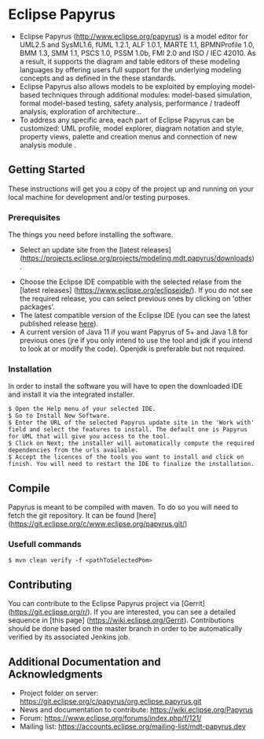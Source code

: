 <!--
 * Copyright (c) 2021 CEA LIST, and others.
 *
 * All rights reserved. This program and the accompanying materials
 * are made available under the terms of the Eclipse Public License 2.0
 * which accompanies this distribution, and is available at
 * http://www.eclipse.org/legal/epl-2.0/
 *
 * SPDX-FileType: DOCUMENTATION
 * SPDX-FileCopyrightText: 2020 Eclipse Foundation
 * SPDX-License-Identifier: EPL-2.0
 *
 -->


# Eclipse Papyrus

* Eclipse Papyrus (http://www.eclipse.org/papyrus) is a model editor for UML2.5 and SysML1.6, fUML 1.2.1, ALF 1.0.1, MARTE 1.1, BPMNProfile 1.0, BMM 1.3, SMM 1.1, PSCS 1.0, PSSM 1.0b, FMI 2.0 and ISO / IEC 42010. As a result, it supports the diagram and table editors of these modeling languages by offering users full support for the underlying modeling concepts and as defined in the these standards. 
* Eclipse Papyrus also allows models to be exploited by employing model-based techniques through additional modules: model-based simulation, formal model-based testing, safety analysis, performance / tradeoff analysis, exploration of architecture...
* To address any specific area, each part of Eclipse Papyrus can be customized: UML profile, model explorer, diagram notation and style, property views, palette and creation menus and connection of new analysis module .


## Getting Started

These instructions will get you a copy of the project up and running on your local machine for development and/or testing purposes.

### Prerequisites

The things you need before installing the software.

* Select an update site from the [latest releases] (https://projects.eclipse.org/projects/modeling.mdt.papyrus/downloads).
<!-- https://download.eclipse.org/modeling/mdt/papyrus/updates/releases/ -->
* Choose the Eclipse IDE compatible with the selected relase from the [latest releases] (https://www.eclipse.org/eclipseide/). If you do not see the required release, you can select previous ones by clicking on 'other packages'.
* The latest compatible version of the Eclipse IDE (you can see the latest published release [here](https://projects.eclipse.org/projects/modeling.mdt.papyrus)).
* A current version of Java 11 if you want Papyrus of 5+ and Java 1.8 for previous ones (jre if you only intend to use the tool and jdk if you intend to look at or modify the code). Openjdk is preferable but not required. 

### Installation

In order to install the software you will have to open the downloaded IDE and install it via the integrated installer.

```
$ Open the Help menu of your selected IDE.
$ Go to Install New Software.
$ Enter the URL of the selected Papyrus update site in the 'Work with' field and select the features to install. The default one is Papyrus for UML that will give you access to the tool.
$ Click on Next; the installer will automatically compute the required dependencies from the urls available.
$ Accept the licences of the tools you want to install and click on finish. You will need to restart the IDE to finalize the installation.
```

## Compile

Papyrus is meant to be compiled with maven. To do so you will need to fetch the git repository. It can be found [here] (https://git.eclipse.org/c/www.eclipse.org/papyrus.git/)

### Usefull commands

```
$ mvn clean verify -f <pathToSelectedPom>
```

## Contributing

You can contribute to the Eclipse Papyrus project via [Gerrit] (https://git.eclipse.org/r/). 
If you are interested, you can see a detailed sequence in [this page] (https://wiki.eclipse.org/Gerrit).
Contributions should be done based on the master branch in order to be automatically verified by its associated Jenkins job. 


## Additional Documentation and Acknowledgments

* Project folder on server: https://git.eclipse.org/c/papyrus/org.eclipse.papyrus.git
* News and documentation to contribute: https://wiki.eclipse.org/Papyrus
* Forum: https://www.eclipse.org/forums/index.php/f/121/
* Mailing list: https://accounts.eclipse.org/mailing-list/mdt-papyrus.dev